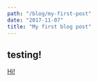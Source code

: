 ```yaml
---
path: "/blog/my-first-post"
date: "2017-11-07"
title: "My first blog post"
---
```


## testing!

<a href="/blog/my-second-post">Hi!</a>
